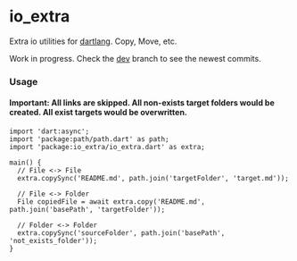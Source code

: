 # io_extra
Extra io utilities for [dartlang](http://dartlang.org/). Copy, Move, etc.

Work in progress. Check the [dev](https://github.com/jarontai/io_extra/tree/develop) branch to see the newest commits.

### Usage
#### Important: All links are skipped. All non-exists target folders would be created. All exist targets would be overwritten.

    import 'dart:async';
    import 'package:path/path.dart' as path;
    import 'package:io_extra/io_extra.dart' as extra;

    main() {
      // File <-> File
      extra.copySync('README.md', path.join('targetFolder', 'target.md'));

      // File <-> Folder
      File copiedFile = await extra.copy('README.md', path.join('basePath', 'targetFolder'));

      // Folder <-> Folder
      extra.copySync('sourceFolder', path.join('basePath', 'not_exists_folder'));
    }
